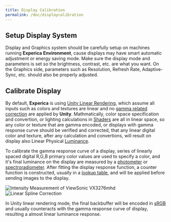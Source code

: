 ```yaml
---
title: Display Calibration
permalink: /doc/displaycalibration
---
```


## Setup Display System
Display and Graphics system should be carefully setup on machines running **Experica** **Environment**, cause displays may have smart automatic adjustment or energy saving mode. Make sure the display mode and parameters is set so the brightness, contrast, etc. are what you want. On the Graphics side, parameters such as Resolution, Refresh Rate, Adaptive-Sync, etc. should also be properly adjusted.

## Calibrate Display
By default, **Experica** is using [Unity Linear Rendering](https://docs.unity3d.com/Manual/LinearLighting.html), which assume all inputs such as colors and textures are linear and no [gamma related correction](https://en.wikipedia.org/wiki/Gamma_correction) are applied by **Unity**. Mathmatically, color space specification and convertion, or lighting calculations in [Shaders](https://en.wikipedia.org/wiki/Shader) are all in linear space, so any color or texture that are gamma encoded, or displays with gamma response curve should be verified and corrected, that any linear digital color and texture, after any calculation and convertions, will result on display also Linear Physical [Luminance](https://en.wikipedia.org/wiki/Luminance).

To calibrate the gamma response curve of a display, series of linearly spaced digital R,G,B primary color values are used to specify a color, and it's final luminance on the display are measured by a [photometer](https://en.wikipedia.org/wiki/Photometer) or [spectroradiometer](https://en.wikipedia.org/wiki/Spectroradiometer). After fitting the display response function, a counter function is constructed, usually in a [lookup table](https://en.wikipedia.org/wiki/Lookup_table), and will be applied before sending images to the display.

![Intensity Measurement of ViewSonic VX3276mhd](/assets/images/VX3276mhd_Intensity_Measurement.svg "Gamma")
![Linear Spline Correction](/assets/images/VX3276mhd_Intensity_LinearSplineCLUTTest.svg "GammaCorrection")

In Unity linear rendering mode, the final backbuffer will be encoded in [sRGB](https://en.wikipedia.org/wiki/SRGB) and usually counteracts with the gamma response curve of display, resulting a almost linear luminance response.

